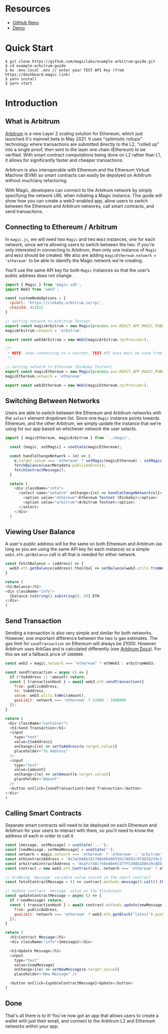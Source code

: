 # Resources
- [GitHub Repo](https://github.com/magiclabs/example-arbitrum-guide)
- [Demo](https://magic-arbitrum.vercel.app/login)

# Quick Start

```
$ git clone https://github.com/magiclabs/example-arbitrum-guide.git
$ cd example-arbitrum-guide
$ mv .env.local .env // enter your TEST API Key (from https://dashboard.magic.link)
$ yarn install
$ yarn start
```

# Introduction

## What is Arbitrum

[Arbitrum](https://arbitrum.io) is a new Layer 2 scaling solution for Ethereum, which just launched it's mainnet beta in May 2021. It uses "optimistic rollups" technology where transactions are submitted directly to the L2, "rolled up" into a single proof, then sent to the layer one chain (Ethereum) to be verified. With smart contract computations being done on L2 rather than L1, it allows for significantly faster and cheaper transactions.

Arbitrum is also interoperable with Ethereum and the Ethereum Virtual Machine (EVM) so smart contracts can easily be depolyed on Arbitrum without much/any refactoring.

With Magic, developers can connect to the Arbitrum network by simply specifying the network URL when initiating a Magic instance. This guide will show how you can create a web3-enabled app, allow users to switch between the Ethereum and Arbitrum networks, call smart contracts, and send transactions. 

## Connecting to Ethereum / Arbitrum

In `magic.js`, we will need two `Magic` and two `Web3` instances, one for each network, since we're allowing users to switch between the two. If you're only interested in connecting to Arbitrum, then only one instance of `Magic` and `Web3` should be created. We also are adding `magicEthereum.network = 'ethereum'` to be able to identify the Magic network we're creating.

You’ll use the same API key for both `Magic` instances so that the user’s public address does not change. 

```js
import { Magic } from 'magic-sdk';
import Web3 from 'web3';

const customNodeOptions = {
  rpcUrl: 'https://rinkeby.arbitrum.io/rpc',
  chainId: 421611
}

// Setting network to Arbitrum Testnet
export const magicArbitrum = new Magic(process.env.REACT_APP_MAGIC_PUBLISHABLE_KEY, { network: customNodeOptions });
magicArbitrum.network = 'arbitrum'

export const web3Arbitrum = new Web3(magicArbitrum.rpcProvider);

/** 
 * NOTE: when connecting to a testnet, TEST API keys must be used from the Magic dashboard (live API keys for mainnet)
 */

// Setting network to Ethereum (Rinkeby Testnet)
export const magicEthereum = new Magic(process.env.REACT_APP_MAGIC_PUBLISHABLE_KEY, { network: 'rinkeby' });
magicEthereum.network = 'ethereum'

export const web3Ethereum = new Web3(magicEthereum.rpcProvider);
```

## Switching Between Networks

Users are able to switch between the Ethereum and Arbitrum networks with the `select` element dropdown list. Since one `Magic` instance points towards Ethereum, and the other Arbitrum, we simply update the instance that we’re using for our app based on whichever network the user selects.

```js
import { magicEthereum, magicArbitrum } from '../magic';

  const [magic, setMagic] = useState(magicEthereum);

  const handleChangeNetwork = (e) => {
    e.target.value === 'ethereum' ? setMagic(magicEthereum) : setMagic(magicArbitrum);
    fetchBalance(userMetadata.publicAddress);
    fetchContractMessage();
  }

  return (
    <div className="info">
      <select name="network" onChange={(e) => handleChangeNetwork(e)}>
        <option value="ethereum">Ethereum Testnet (Rinkeby)</option>
        <option value="arbitrum">Arbitrum Testnet</option>
      </select>
    </div>
  )
```

## Viewing User Balance

A user's public address will be the same on both Ethereum and Arbitrum (as long as you are using the same API key for each instance) so a simple `web3.eth.getBalance` call is all that is needed for either network.

```js
const fetchBalance = (address) => {
  web3.eth.getBalance(address).then(bal => setBalance(web3.utils.fromWei(bal)))
}

return (
<h1>Balance</h1>
<div className="info">
  {balance.toString().substring(0, 6)} ETH
</div>
)
```

## Send Transaction

Sending a transaction is also very simple and similar for both networks. However, one important difference between the two is gas estimates. The gas limit for `sendTransaction` on Ethereum will always be 21000. However Arbitrum uses ArbGas and is calculated differently (see [Arbitrum Docs](https://developer.offchainlabs.com/docs/arbgas)). For this we set a fallback price of `1000000`.

```js
const web3 = magic.network === "ethereum" ? ethWeb3 : arbitrumWeb3;

const sendTransaction = async () => {
  if (!toAddress || !amount) return;
  const { transactionHash } = await web3.eth.sendTransaction({
    from: publicAddress,
    to: toAddress,
    value: web3.utils.toWei(amount),
    gasLimit: network === 'ethereum' ? 21000 : 1000000
  });
}

return (
 <div className="container">
  <h1>Send Transaction</h1>
  <input 
    type="text" 
    value={toAddress} 
    onChange={(e) => setToAddress(e.target.value)} 
    placeholder="To Address" 
  />
  <input 
    type="text" 
    value={amount} 
    onChange={(e) => setAmount(e.target.value)} 
    placeholder="Amount" 
  />
  <button onClick={sendTransaction}>Send Transaction</button>
</div>
)
```

## Calling Smart Contracts

Separate smart contracts will need to be deployed on each Ethereum and Arbitrum for your users to interact with them, so you'll need to know the address of each in order to call it. 

```js
const [message, setMessage] = useState('...');
const [newMessage, setNewMessage] = useState('');
const network = magic.network === 'ethereum' ? 'ethereum' : 'arbitrum';
const ethContractAddress = '0x7aCDA8b3d17A8680a0033b57A693c97dD2b239c3';
const arbitrumContractAddress = '0xaFcf48c7e0eABe6Cd77F539Ab2D8e29c8D5197Dc';
const contract = new web3.eth.Contract(abi, network === 'ethereum' ? ethContractAddress : arbitrumContractAddress);

// Grabbing `message` variable value stored in the smart contract
const fetchContractMessage = () => contract.methods.message().call().then(setMessage)

// Update contract `message` value on the blockchain
const updateContractMessage = async () => {
  if (!newMessage) return;
  const { transactionHash } = await contract.methods.update(newMessage).send({ 
    from: publicAddress, 
    gasLimit: network === 'ethereum' ? web3.eth.getBlock("latest").gasLimit : 1000000 
  });
}

return (
  <h1>Contract Message</h1>
  <div className="info">{message}</div>

  <h1>Update Message</h1>
  <input 
    type="text" 
    value={newMessage} 
    onChange={(e) => setNewMessage(e.target.value)} 
    placeholder="New Message" />

  <button onClick={updateContractMessage}>Update</button>
)
```

## Done

That's all there is to it! You've now got an app that allows users to create a wallet with just their email, and connect to the Arbitrum L2 and Ethereum networks within your app.

